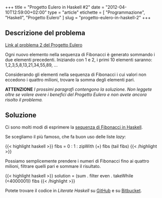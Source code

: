 +++
title      = "Progetto Eulero in Haskell #2"
date       = "2012-04-10T12:59:00+02:00"
type       = "article"
etichette  = [ "Programmazione", "Haskell", "Progetto Eulero" ]
slug       = "progetto-eulero-in-haskell-2"
+++

## Descrizione del problema
[Link al problema 2 del Progetto Eulero](http://projecteuler.net/problem=2)

Ogni nuovo elemento nella sequenza di Fibonacci è generato sommando i due elementi precedenti.
Iniziando con 1 e 2, i primi 10 elementi saranno: 1,2,3,5,8,13,21,34,55,89, ...

Considerando gli elementi nella sequenza di Fibonacci i cui valori non eccedono
i quattro milioni, trovare la somma degli elementi pari.

__ATTENZIONE__
_I prossimi paragrafi contengono la soluzione. Non leggete oltre se volere avere i benefici
del Progetto Eulero e non avete ancora risolto il problema._

<!--more-->
## Soluzione
Ci sono molti modi di esprimere la
[sequenza di Fibonacci in Haskell](http://www.haskell.org/haskellwiki/The_Fibonacci_sequence).

Se scegliamo il più famoso, che fa buon uso delle liste _lazy_:

{{< highlight haskell >}}
fibs = 0 : 1 : zipWith (+) fibs (tail fibs)
{{< /highlight >}}

Possiamo semplicemente prendere i numeri di Fibonacci fino ai quattro milioni,
filtrare quelli pari e sommare il risultato.

{{< highlight haskell >}}
solution = (sum . filter even . takeWhile (<4000001)) fibs
{{< /highlight >}}

Potete trovare il codice in _Literate Haskell_ su [GitHub](https://github.com/maurotrb/mt-euler)
e su [Bitbucket](https://bitbucket.org/maurotrb/mt-euler).
